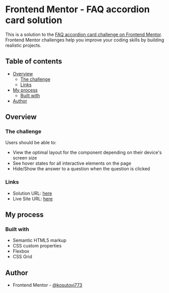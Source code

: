 # Frontend Mentor - FAQ accordion card solution

This is a solution to the [FAQ accordion card challenge on Frontend Mentor](https://www.frontendmentor.io/challenges/faq-accordion-card-XlyjD0Oam). Frontend Mentor challenges help you improve your coding skills by building realistic projects. 

## Table of contents

- [Overview](#overview)
  - [The challenge](#the-challenge)
  - [Links](#links)
- [My process](#my-process)
  - [Built with](#built-with)
- [Author](#author)

## Overview

### The challenge

Users should be able to:

- View the optimal layout for the component depending on their device's screen size
- See hover states for all interactive elements on the page
- Hide/Show the answer to a question when the question is clicked

### Links

- Solution URL: [here](https://github.com/vedjain773/FAQ-component)
- Live Site URL: [here](https://vedjain773.github.io/FAQ-component/)

## My process

### Built with

- Semantic HTML5 markup
- CSS custom properties
- Flexbox
- CSS Grid

## Author

- Frontend Mentor - [@kosutovj773](https://www.frontendmentor.io/profile/kosutovj773)
